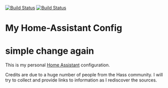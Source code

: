 [![Build Status](https://travis-ci.org/PProvost/homeassistant-config.svg?branch=master)](https://travis-ci.org/PProvost/homeassistant-config)
[![Build Status](https://dev.azure.com/chrispatmsft/Demo/_apis/build/status/chrisrpatterson.homeassistant-config?branchName=master)](https://dev.azure.com/chrispatmsft/Demo/_build/latest?definitionId=178&branchName=master)

# My Home-Assistant Config
# simple change again

This is my personal [Home Assistant](https://www.home-assistant.io/) configuration.

Credits are due to a huge number of people from the Hass community. I will try to collect and provide links
to information as I rediscover the sources.
